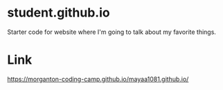# student.github.io
Starter code for website where I'm going to talk about my favorite things.

# Link
 https://morganton-coding-camp.github.io/mayaa1081.github.io/
